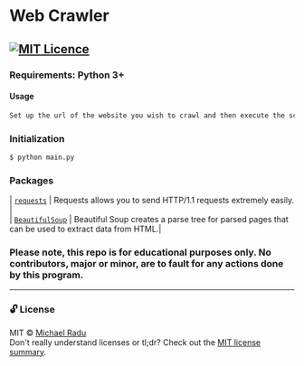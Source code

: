# Web Crawler
[![MIT Licence](https://badges.frapsoft.com/os/mit/mit.png?v=103)](https://opensource.org/licenses/mit-license.php)
---                                           

### Requirements: Python 3+

#### Usage

```sh
Set up the url of the website you wish to crawl and then execute the script.
```

### Initialization 

```sh
$ python main.py
```

### Packages
| [`requests`](https://github.com/psf/requests) | Requests allows you to send HTTP/1.1 requests extremely easily. |<br>
| [`BeautifulSoup`](https://www.crummy.com/software/BeautifulSoup/) | Beautiful Soup creates a parse tree for parsed pages that can be used to extract data from HTML.|

### Please note, this repo is for educational purposes only. No contributors, major or minor, are to fault for any actions done by this program.

---
### 🔓 License 
MIT © [Michael Radu](https://michaelradu.cf) <br>
Don't really understand licenses or tl;dr? Check out the [MIT license summary](https://tldrlegal.com/license/mit-license).
